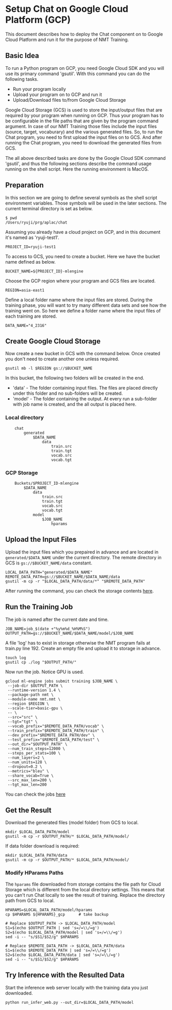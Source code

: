 # Setup Chat on Google Cloud Platform (GCP)

This document describes how to deploy the Chat component on to Google Cloud Platform and run it for the purpose of NMT Training.

## Basic Idea

To run a Python program on GCP, you need Google Cloud SDK and you will use its primary command 'gsutil'. With this command you can do the following tasks.
* Run your program locally
* Upload your program on to GCP and run it
* Upload/Download files to/from Google Cloud Storage

Google Cloud Storage (GCS) is used to store the input/output files that are required by your program when running on GCP. Thus your program has to be configurable in the file paths that are given by the program command argument. In case of our NMT Training those files include the input files (source, target, vocaburary) and the various generated files.
So, to run the Chat program, you need to first upload the input files on to GCS. And after running the Chat program, you need to download the generated files from GCS.

The all above described tasks are done by the Google Cloud SDK command 'gsutil', and thus the following sections describe the command usage running on the shell script.
Here the running environment is MacOS.

## Preparation

In this section we are going to define several symbols as the shell script environment variables. Those symbols will be used in the later sections. The current terminal directory is set as below.
```
$ pwd
/Users/ryuji/prg/aplac/chat
```
Assuming you already have a cloud project on GCP, and in this document it's named as 'ryuji-test1'.
```
PROJECT_ID=ryuji-test1
```
To access to GCS, you need to create a bucket. Here we have the bucket name defined as below.
```
BUCKET_NAME=${PROJECT_ID}-mlengine
```
Choose the GCP region where your program and GCS files are located.
```
REGION=asia-east1
```
Define a local folder name where the input files are stored. During the training phase, you will want to try many different data sets and see how the training went on. So here we define a folder name where the input files of each training are stored.
```
DATA_NAME="4_2316"
```

## Create Google Cloud Storage

Now create a new bucket in GCS with the command below. Once created you don't need to create another one unless required.
```
gsutil mb -l $REGION gs://$BUCKET_NAME
```
In this bucket, the following two folders will be created in the end.
* 'data' - The folder containing input files. The files are placed directly under this folder and no sub-folders will be created.
* 'model' - The folder containing the output. At every run a sub-folder with job name is created, and the all output is placed here.

### Local directory
```
    chat
        generated
            $DATA_NAME
                data
                    train.src
                    train.tgt
                    vocab.src
                    vocab.tgt
```
### GCP Storage
```
    Buckets/$PROJECT_ID-mlengine
        $DATA_NAME
            data
                train.src
                train.tgt
                vocab.src
                vocab.tgt
            model
                $JOB_NAME
                    hparams
```

## Upload the Input Files

Upload the input files which you prepaired in advance and are located in ```generated/$DATA_NAME``` under the current directory.
The remote directory in GCS is ```gs://$BUCKET_NAME/data``` constant.
```
LOCAL_DATA_PATH="generated/$DATA_NAME"
REMOTE_DATA_PATH=gs://$BUCKET_NAME/$DATA_NAME/data
gsutil -m cp -r "$LOCAL_DATA_PATH/data/*" "$REMOTE_DATA_PATH"
```

After running the command, you can check the storage contents [here](https://console.cloud.google.com/storage).

## Run the Training Job
The job is named after the current date and time.
```
JOB_NAME=job_$(date +"%y%m%d_%H%M%S")
OUTPUT_PATH=gs://$BUCKET_NAME/$DATA_NAME/model/$JOB_NAME
```

A file 'log' has to exist in storage otherwise the NMT program fails at train.py line 192. Create an empty file and upload it to storage in advance.
```
touch log
gsutil cp ./log "$OUTPUT_PATH/"
```

Now run the job. Notice GPU is used.
```
gcloud ml-engine jobs submit training $JOB_NAME \
 --job-dir $OUTPUT_PATH \
 --runtime-version 1.4 \
 --package-path nmt \
 --module-name nmt.nmt \
 --region $REGION \
 --scale-tier=basic-gpu \
 -- \
 --src="src" \
 --tgt="tgt" \
 --vocab_prefix="$REMOTE_DATA_PATH/vocab" \
 --train_prefix="$REMOTE_DATA_PATH/train" \
 --dev_prefix="$REMOTE_DATA_PATH/dev" \
 --test_prefix="$REMOTE_DATA_PATH/test" \
 --out_dir="$OUTPUT_PATH" \
 --num_train_steps=12000 \
 --steps_per_stats=100 \
 --num_layers=2 \
 --num_units=128 \
 --dropout=0.2 \
 --metrics="bleu" \
 --share_vocab=True \
 --src_max_len=200 \
 --tgt_max_len=200
```

You can check the jobs [here](https://console.cloud.google.com/mlengine/jobs)

## Get the Result

Download the generated files (model folder) from GCS to local.
```
mkdir $LOCAL_DATA_PATH/model
gsutil -m cp -r $OUTPUT_PATH/* $LOCAL_DATA_PATH/model/
```

If data folder download is required:
```
mkdir $LOCAL_DATA_PATH/data
gsutil -m cp -r $OUTPUT_PATH/* $LOCAL_DATA_PATH/model/
```

### Modify HParams Paths
The ```hparams``` file downloaded from storage contains the file path for Cloud Storage which is different from the local directory settings. This means that you can't run Chat locally to see the result of training. Replace the directory path from GCS to local.
```
HPARAMS=$LOCAL_DATA_PATH/model/hparams
cp $HPARAMS ${HPARAMS}_gcp      # take backup

# Replace $OUTPUT_PATH -> $LOCAL_DATA_PATH/model
S1=$(echo $OUTPUT_PATH | sed 's=/=\\/=g')
S2=$(echo $LOCAL_DATA_PATH/model | sed 's=/=\\/=g')
sed -i -- "s/$S1/$S2/g" $HPARAMS

# Replace $REMOTE_DATA_PATH -> $LOCAL_DATA_PATH/data
S1=$(echo $REMOTE_DATA_PATH | sed 's=/=\\/=g')
S2=$(echo $LOCAL_DATA_PATH/data | sed 's=/=\\/=g')
sed -i -- "s/$S1/$S2/g" $HPARAMS
```

## Try Inference with the Resulted Data
Start the inference web server locally with the training data you just downloaded.
```
python run_infer_web.py --out_dir=$LOCAL_DATA_PATH/model
```






